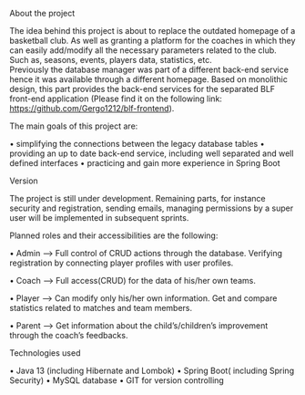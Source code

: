 About the project

The idea behind this project is about to replace the outdated homepage of a basketball club. As well as granting a platform for the coaches in which they can easily add/modify all the necessary parameters related to the club. Such as, seasons, events, players data, statistics, etc.  
Previously the database manager was part of a different back-end service hence it was available through a different homepage.
Based on monolithic design, this part provides the back-end services for the separated BLF front-end application (Please find it on the following link: https://github.com/Gergo1212/blf-frontend).

The main goals of this project are:
 
•	simplifying the connections between the legacy database tables
•	providing an up to date back-end service, including well separated and well defined interfaces 
•	practicing and gain more experience in Spring Boot


Version

The project is still under development. Remaining parts, for instance security and registration, sending emails, managing permissions by a super user will be implemented in subsequent sprints.

Planned roles and their accessibilities are the following:

•	Admin —> Full control of CRUD actions through the database. Verifying registration by 		connecting player profiles with user profiles.

•	Coach —> Full access(CRUD) for the data of his/her own teams.

•	Player —> Can modify only his/her own information. Get and compare statistics related to 		matches and team members.

•	Parent —> Get information about the child’s/children’s improvement through the coach’s 		feedbacks. 


Technologies used

•	Java 13 (including Hibernate and Lombok)
•	Spring Boot( including Spring Security)
•	MySQL database
•	GIT for version controlling



